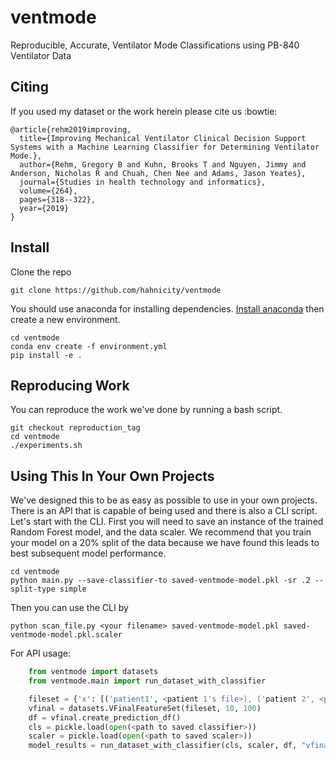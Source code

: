 # ventmode

Reproducible, Accurate, Ventilator Mode Classifications using PB-840 Ventilator Data

## Citing
If you used my dataset or the work herein please cite us :bowtie:

```
@article{rehm2019improving,
  title={Improving Mechanical Ventilator Clinical Decision Support Systems with a Machine Learning Classifier for Determining Ventilator Mode.},
  author={Rehm, Gregory B and Kuhn, Brooks T and Nguyen, Jimmy and Anderson, Nicholas R and Chuah, Chen Nee and Adams, Jason Yeates},
  journal={Studies in health technology and informatics},
  volume={264},
  pages={318--322},
  year={2019}
}
```

## Install

Clone the repo

    git clone https://github.com/hahnicity/ventmode

You should use anaconda for installing dependencies. [Install anaconda](https://docs.anaconda.com/anaconda/install/) then create a new environment.

    cd ventmode
    conda env create -f environment.yml
    pip install -e .

## Reproducing Work
You can reproduce the work we've done by running a bash script.

    git checkout reproduction_tag
    cd ventmode
    ./experiments.sh

## Using This In Your Own Projects
We've designed this to be as easy as possible to use in your own projects. There is
an API that is capable of being used and there is also a CLI script. Let's start with the CLI.
First you will need to save an instance of the trained Random Forest model, and the data scaler. We recommend that you train your model on a 20% split of the data because we
have found this leads to best subsequent model performance.

    cd ventmode
    python main.py --save-classifier-to saved-ventmode-model.pkl -sr .2 --split-type simple

Then you can use the CLI by

    python scan_file.py <your filename> saved-ventmode-model.pkl saved-ventmode-model.pkl.scaler

For API usage:

```python
    from ventmode import datasets
    from ventmode.main import run_dataset_with_classifier

    fileset = {'x': [('patient1', <patient 1's file>), ('patient 2', <patient 2's file), ...]}
    vfinal = datasets.VFinalFeatureSet(fileset, 10, 100)
    df = vfinal.create_prediction_df()
    cls = pickle.load(open(<path to saved classifier>))
    scaler = pickle.load(open(<path to saved scaler>))
    model_results = run_dataset_with_classifier(cls, scaler, df, "vfinal")
```
